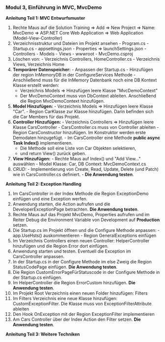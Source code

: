 ﻿### Modul 3, Einführung in MVC, MvcDemo

**Anleitung Teil 1: MVC Entwurfsmuster**
  1. Rechte Maus auf die Solution Training => Add => New Project => Name: MvcDemo => ASP.NET Core Web Application => Web Application (Model-View-Controller)
  2. Verzeichnisstruktur und Dateien im Projekt ansehen
    - Program.cs
	- Startup.cs
	- appsettings.json
	- Properties => launchSettings.json
	- Controllers
	- Models
	- Views
	- wwwroot
	- MvcDemo.csproj
  3. Löschen von:
    - Verzeichnis Controllers, HomeController.cs
	- Verzeichnis Views, Verzeichnis Home
  4. **Temporärer Datenspeicher:**
	- Anpassen der Startup.cs
    - Hinzufügen der region InMemoryDB in der ConfigureServices Methode
	- Anschließend muss für die InMemory Datenbank noch eine DB Kontext Klasse erstellt werden:
	  - Verzeichnis Models => Hinzufügen leere Klasse "MvcDemoContext"
	  - Der MvcDemoContext muss von DbContext ableiten. Anschließend die Region MvcDemoContext hinzufügen. 
  5. **Model Hinzufügen:**
    - Verzeichnis Models => Hinzufügen leere Klasse "Car".
	- Region CarKlasse zur Klasse hinzufügen. Darin befinden sich die Car Members für das Projekt.
  6. **Controller Hinzufügen:**
    - Verzeichnis Controllers => Hinzufügen leere Klasse CarsController
	- CarsController.cs muss von Controller ableiten
	- Region CarsConstructor hinzufügen. Im Konstruktor werden erste Demodaten hinzugefügt.
	- Im CarsController eine Methode **public async Task<IActionResult> Index()** implementieren. 
	  - Die Methode soll eine Liste von Car Objekten selektieren,
	  - und return View() zurück geben.
  7. **View Hinzufügen:**
    - Rechte Maus auf Index() und "Add View..." auswählen
	- Model Klasse: Car, DB Context: MvcDemoContext.cs
  8. *CRUD:*
    - Implementierung von Create, Read, Update, Delete (und Patch) wie in CarsController.cs definiert.
	- **Die Anwendung testen**.

**Anleitung Teil 2: Exception Handling**
  1. Im CarsController in der Index Methode die Region ExceptionDemo einfügen und eine Exception werfen.
  2. Anwendung starten, die Action aufrufen und die DeveloperExceptionPage betrachten. **Die Anwendung testen**.
  3. Rechte Maus auf das Projekt MvcDemo, Properties aufrufen und im Reiter Debug die Environment Variable von Development auf **Production** setzen.
  4. Die Startup.cs im Projekt öffnen und die Configure Methode anpassen:
    - app.UseHsts() auskommentieren
	- Region GeneralExceptions einfügen
  5. Im Verzeichnis Controllers einen neuen Controller: HelperController hinzufügen und die Region Error dort einfügen.
  6. Anwendung starten und testen. Eventuell die Exception im CarsController anpassen.
  7. In der Startup.cs in der Configure Methode im else Zweig die Region StatusCodePage einfügen. **Die Anwendung testen**.
  8. Die Region CustomErrorPageFürStatuscode in der Configure Methode in der Startup.cs einfügen.
  9. Im HelperController die Region ErrorCustom hinzufügen. **Die Anwendung testen**.
  10. Im Projekt Root Verzeichnis einen neuen Folder hinzufügen: Filters
  11. Im Filters Verzeichnis eine neue Klasse hinzufügen: CustomExceptionFilter. Die Klasse muss von ExceptionFilterAttribute ableiten
  12. Den Hook OnException mit der Region ExceptionFilter implementieren
  13. Am Cars Controller über der Index Action den Filter setzen. **Die Anwendung testen**.

**Anleitung Teil 3: Weitere Techniken**